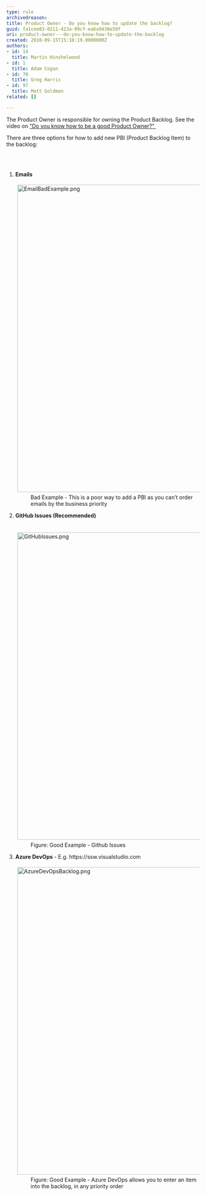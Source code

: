 ```yaml
---
type: rule
archivedreason: 
title: Product Owner - Do you know how to update the backlog?
guid: fa1cee83-0211-413a-99cf-ea6a9438e59f
uri: product-owner---do-you-know-how-to-update-the-backlog
created: 2010-09-15T15:18:19.0000000Z
authors:
- id: 14
  title: Martin Hinshelwood
- id: 1
  title: Adam Cogan
- id: 70
  title: Greg Harris
- id: 97
  title: Matt Goldman
related: []

---
```



<p>​The Product Owner is responsible for owning&#160;the Product Backlog. See the video on <a href="/_layouts/15/FIXUPREDIRECT.ASPX?WebId=3dfc0e07-e23a-4cbb-aac2-e778b71166a2&amp;TermSetId=07da3ddf-0924-4cd2-a6d4-a4809ae20160&amp;TermId=a91de77d-a8dd-40be-b61a-bd6305e7183f">&quot;Do you know how to be a good Product Owner?&quot;&#160;</a><br></p><p>There are three options for how to add new PBI (Product Backlog Item) to the backlog&#58;<br></p>
<br><excerpt class='endintro'></excerpt><br>
<ol><li>
      <b>Emails​​​</b> 
      <dl class="badImage"><dt> 
            <img src="/SiteAssets/build-the-backlog/EmailBadExample.png" alt="EmailBadExample.png" style="margin&#58;5px;width&#58;808px;" /> 
            <br>
         </dt><dd class="ssw15-rteElement-FigureBad">Bad Example - This is a poor way to add a PBI as you can’t order emails by the business priority​<br></dd></dl></li><li> 
      <b>GitHub Issues (Recommended)</b> 
      <dl class="goodImage"><dt>​
            <img src="/SiteAssets/build-the-backlog/GitHubIssues.png" alt="GitHubIssues.png" style="margin&#58;5px;width&#58;808px;" /> 
            <br>
         </dt><dd>Figure&#58; Good Example - Github Issues<br></dd></dl></li><li> 
      <b>Azure DevOps</b>&#160;- E.g. https&#58;//ssw.visualstudio.com 
      <dl class="goodImage"><dt>
            <img src="/SiteAssets/build-the-backlog/AzureDevOpsBacklog.png" alt="AzureDevOpsBacklog.png" style="margin&#58;5px;width&#58;808px;" /> 
            <br>
         </dt><dd>​​​​Figure&#58; Good Example -&#160;Azure DevOps&#160;allows you to enter an item into the backlog, in any&#160;priority order<br></dd></dl></li></ol>​<br>


